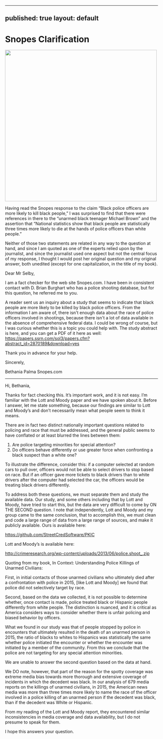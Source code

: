  ---
 published: true
 layout: default
 ---
 <h1>Snopes Clarification</h1>
 <p><img class="right" width="500px" src="http://static.snopes.com/wordpress/wp-content/uploads/2016/12/police_fb.jpg" /></p>

Having read the Snopes response to the claim “Black police officers are more likely to kill black people,” I was surprised to find that there were references in there to the “unarmed black teenager Michael Brown”  and the assertion that “National statistics show that black people are statistically three times more likely to die at the hands of police officers than white people.”

Neither of those two statements are related in any way to the question at hand, and since I am quoted as one of the experts relied upon by the journalist, and since the journalist used one aspect but not the central focus of my response, I thought I would post her original question and my original answer, both unedited (except for one capitalization, in the title of my book). 


Dear Mr Selby,

I am a fact checker for the web site Snopes.com. I have been in consistent contact with D. Brian Burghart who has a police shooting database, but for this question, he referred me to you.

A reader sent us an inquiry about a study that seems to indicate that black people are more likely to be killed by black police officers. From the information I am aware of, there isn't enough data about the race of police officers involved in shootings, because there isn't a lot of data available in the absence of comprehensive federal data. I could be wrong of course, but I was curious whether this is a topic you could help with. The study abstract is here, and you can get a PDF of it here as well:
https://papers.ssrn.com/sol3/papers.cfm?abstract_id=2870189&download=yes

Thank you in advance for your help.

Sincerely,

Bethania Palma
Snopes.com

<hr />

Hi, Bethania,

Thanks for fact checking this. It’s important work, and it is not easy. I’m familiar with the Lott and Moody paper and we have spoken about it. Before I answer, let me state something, because our findings are similar to Lott and Moody’s and don’t necessarily mean what people seem to think it means.

There are in fact two distinct nationally important questions related to policing and race that must be addressed, and the general public seems to have conflated or at least blurred the lines between them: 

1. Are police targeting minorities for special attention?
2. Do officers behave differently or use greater force when confronting a black suspect than a white one? 

To illustrate the difference, consider this: if a computer selected at random cars to pull over, officers would not be able to select drivers to stop based on race. But if an officer gave more tickets to black drivers than to white drivers after the computer had selected the car, the officers would be treating black drivers differently.

To address both these questions, we must separate them and study the available data. Our study, and some others including that by Lott and Moody, have tried to start this, but the data are very difficult to come by ON THE SECOND question. I note that independently, Lott and Moody and my group came to the same conclusion, that to accomplish this, we must clean and code a large range of data from a large range of sources, and make it publicly available. Ours is available here:

https://github.com/StreetCredSoftware/PKIC

Lott and Moody’s is available here:

http://crimeresearch.org/wp-content/uploads/2013/06/police.shoot_.zip

Quoting from my book, In Context: Understanding Police Killings of Unarmed Civilians:

First, in initial contacts of those unarmed civilians who ultimately died after a confrontation with police in 2015, [like Lott and Moody] we found that police did not selectively target by race. 

Second, based on the data we collected, it is not possible to determine whether, once contact is made, police treated black or Hispanic people differently from white people. The distinction is nuanced, and it is critical as America considers ways to consider whether there is unfair policing and biased behavior by officers.

What we found in our study was that of people stopped by police in encounters that ultimately resulted in the death of an unarmed person in 2015, the ratio of blacks to whites to Hispanics was statistically the same whether police initiated the encounter or whether the encounter was initiated by a member of the community. From this we conclude that the police are not targeting for any special attention minorities. 

We are unable to answer the second question based on the data at hand. 

We DO note, however, that part of the reason for the spotty coverage was extreme media bias towards more thorough and extensive coverage of incidents in which the decedent was black. In our analysis of 679 media reports on the killings of unarmed civilians, in 2015, the American news media was more than three times more likely to name the race of the officer involved in a police killing of an unarmed person if the decedent was black, than if the decedent was White or Hispanic. 

From my reading of the Lott and Moody report, they encountered similar inconsistencies in media coverage and data availability, but I do not presume to speak for them.

I hope this answers your question. 

